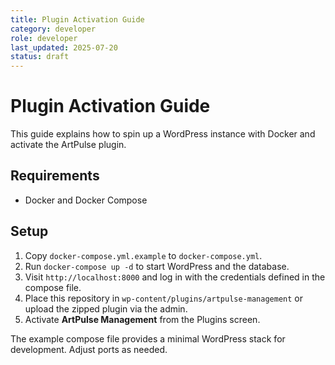 ```yaml
---
title: Plugin Activation Guide
category: developer
role: developer
last_updated: 2025-07-20
status: draft
---
```


# Plugin Activation Guide

This guide explains how to spin up a WordPress instance with Docker and activate the ArtPulse plugin.

## Requirements

- Docker and Docker Compose

## Setup

1. Copy `docker-compose.yml.example` to `docker-compose.yml`.
2. Run `docker-compose up -d` to start WordPress and the database.
3. Visit `http://localhost:8000` and log in with the credentials defined in the compose file.
4. Place this repository in `wp-content/plugins/artpulse-management` or upload the zipped plugin via the admin.
5. Activate **ArtPulse Management** from the Plugins screen.

The example compose file provides a minimal WordPress stack for development. Adjust ports as needed.
